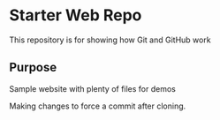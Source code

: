 # Starter Web Repo

This repository is for showing how Git and GitHub work

## Purpose

Sample website with plenty of files for demos

Making changes to force a commit after cloning.
